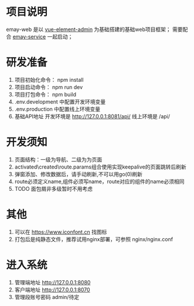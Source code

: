 # 项目说明
emay-web 是以 [vue-element-admin](http://172.16.11.138/component/open/vue-element-admin) 为基础搭建的基础web项目框架；
需要配合 [emay-service](http://172.16.11.138/component/future/emay-service) 一起启动；

# 研发准备
1. 项目初始化命令： npm install
2. 项目启动命令： npm run dev
3. 项目打包命令： npm build
4. .env.development 中配置开发环境变量
5. .env.production 中配置线上环境变量
6. 基础API地址 开发环境是 http://127.0.0.1:8081/api/ 线上环境是 /api/

# 开发须知
1. 页面结构：一级为导航、二级为为页面
2. activated\created\route.params组合使用实现keepalive的页面跳转后刷新
3. 弹窗添加、修改数据后，请手动刷新,不可以用go(0)刷新
4. route必须定义name,组件必须写name，route对应的组件的name必须相同
5. TODO 面包屑非多级暂时不用考虑

# 其他
1. 可以在 https://www.iconfont.cn 找图标
2. 打包后是纯静态文件，推荐试用nginx部署，可参照 nginx/nginx.conf 

# 进入系统
1. 管理端地址  http://127.0.0.1:8080
2. 客户端地址  http://127.0.0.1:8070
3. 管理段账号密码 admin/待定